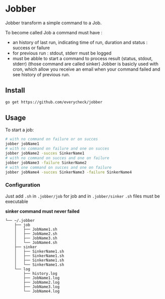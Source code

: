 # Jobber

Jobber transform a simple command to a Job. 

To become called Job a command must have :
- an history of last run, indicating time of run, duration and status : success or failure
- for previous run : stdout, stderr must be logged
- must be abble to start a command to process result (status, stdout, stderr) (those command are called sinker)
Jobber is basicly used with cron, which allow you receive an email when your command failed and see history of previous run. 


## Install 

```bash
go get https://github.com/everycheck/jobber
```

## Usage

To start a job:

```bash
# with no command on failure or on succes
jobber jobName1
# with no command on failure and one on succes
jobber jobName2 -succes SinkerName1
# with no command on succes and one on failure
jobber jobName3 -failure SinkerName2
# with one command on succes and one on failure
jobber jobName4 -succes SinkerName3 -failure SinkerName4
```

### Configuration

Just add `.sh` in `.jobber/job` for job and in  `.jobber/sinker`
`.sh` files must be executable

**sinker command must never failed**

    └── ~/.jobber                                 
        ├── job                           
        │   ├── JobName1.sh               
        │   ├── JobName2.sh               
        │   ├── JobName3.sh               
        │   └── JobName4.sh                       
        ├── sinker                           
        │   ├── SinkerName1.sh               
        │   ├── SinkerName1.sh               
        │   ├── SinkerName1.sh               
        │   └── SinkerName1.sh                      
        └── log                              
            ├── history.log                  
            ├── JobName1.log               
            ├── JobName2.log               
            ├── JobName3.log               
            └── JobName4.log                        


